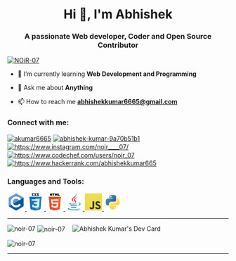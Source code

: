 <h1 align="center">Hi 👋, I'm Abhishek </h1>
<h3 align="center">A passionate Web developer, Coder and Open Source Contributor</h3>

<p align="left"> <a href="https://github.com/ryo-ma/github-profile-trophy"><img src="https://github-profile-trophy.vercel.app/?username=NOiR-07" alt="NOiR-07" /></a> </p>

- 🌱 I’m currently learning **Web Development and Programming**

- 💬 Ask me about **Anything**

- 📫 How to reach me **abhishekkumar6665@gmail.com**

<h3 align="left">Connect with me:</h3>
<p align="left">
<a href="https://twitter.com/akumar6665" target="blank"><img align="center" src="https://cdn.jsdelivr.net/npm/simple-icons@3.0.1/icons/twitter.svg" alt="akumar6665" height="30" width="40" /></a>
<a href="https://linkedin.com/in/abhishek-kumar-9a70b51b1" target="blank"><img align="center" src="https://cdn.jsdelivr.net/npm/simple-icons@3.0.1/icons/linkedin.svg" alt="abhishek-kumar-9a70b51b1" height="30" width="40" /></a>
<a href="https://instagram.com/https://www.instagram.com/noir____07/" target="blank"><img align="center" src="https://cdn.jsdelivr.net/npm/simple-icons@3.0.1/icons/instagram.svg" alt="https://www.instagram.com/noir____07/" height="30" width="40" /></a>
<a href="https://www.codechef.com/users/https://www.codechef.com/users/noir_07" target="blank"><img align="center" src="https://cdn.jsdelivr.net/npm/simple-icons@3.1.0/icons/codechef.svg" alt="https://www.codechef.com/users/noir_07" height="30" width="40" /></a>
<a href="https://www.hackerrank.com/https://www.hackerrank.com/abhishekkumar665" target="blank"><img align="center" src="https://cdn.jsdelivr.net/npm/simple-icons@3.0.1/icons/hackerrank.svg" alt="https://www.hackerrank.com/abhishekkumar665" height="30" width="40" /></a>
</p>

<h3 align="left">Languages and Tools:</h3>
<p align="left"> <a href="https://www.cprogramming.com/" target="_blank"> <img src="https://raw.githubusercontent.com/devicons/devicon/master/icons/c/c-original.svg" alt="c" width="40" height="40"/> </a> <a href="https://www.w3schools.com/css/" target="_blank"> <img src="https://raw.githubusercontent.com/devicons/devicon/master/icons/css3/css3-original-wordmark.svg" alt="css3" width="40" height="40"/> </a> <a href="https://www.w3.org/html/" target="_blank"> <img src="https://raw.githubusercontent.com/devicons/devicon/master/icons/html5/html5-original-wordmark.svg" alt="html5" width="40" height="40"/> </a> <a href="https://www.java.com" target="_blank"> <img src="https://raw.githubusercontent.com/devicons/devicon/master/icons/java/java-original.svg" alt="java" width="40" height="40"/> </a> <a href="https://developer.mozilla.org/en-US/docs/Web/JavaScript" target="_blank"> <img src="https://raw.githubusercontent.com/devicons/devicon/master/icons/javascript/javascript-original.svg" alt="javascript" width="40" height="40"/> </a> <a href="https://www.python.org" target="_blank"> <img src="https://raw.githubusercontent.com/devicons/devicon/master/icons/python/python-original.svg" alt="python" width="40" height="40"/> </a> </p>

---
<p><img align="left" src="https://github-readme-stats.vercel.app/api/top-langs?username=noir-07&show_icons=true&theme=dracula&locale=en&layout=compact" alt="noir-07" /></p>
<a href="https://api.daily.dev/noir07" target="_blank">
    <img
      width="356"
      align="right"
      src="https://api.daily.dev/devcards/097abfe82d1d481a9cf1629abdc8bb1e.png?r=d2d"
      alt="Abhishek Kumar's Dev Card"
    />
  </a>   
  
<p>&nbsp;<img align="center" src="https://github-readme-stats.vercel.app/api?username=noir-07&show_icons=true&theme=dracula&locale=en" alt="noir-07" /></p>

<p><img align="center" src="https://github-readme-streak-stats.herokuapp.com/?user=noir-07&theme=dark" alt="noir-07" /></p>


---
